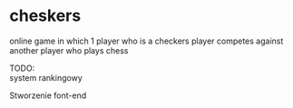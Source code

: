 # cheskers
online game in which 1 player who is a checkers player competes against another player who plays chess

TODO:</br>
system rankingowy</br>

Stworzenie font-end</br>
